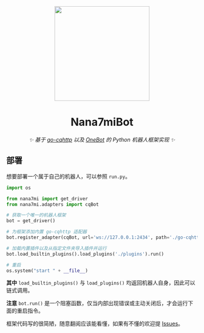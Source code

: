 <div align="center">

<img src="https://user-images.githubusercontent.com/41439182/185760079-a8f6c1ba-ebcf-40dd-b728-69dbf1978ede.png" width="250px" />

# Nana7miBot

_✨ 基于 [go-cqhttp](https://github.com/Mrs4s/go-cqhttp) 以及 [OneBot](https://github.com/howmanybots/onebot/blob/master/README.md) 的 Python 机器人框架实现 ✨_  

</div>

## 部署

想要部署一个属于自己的机器人，可以参照 `run.py`。

```python
import os

from nana7mi import get_driver
from nana7mi.adapters import cqBot

# 获取一个唯一的机器人框架
bot = get_driver()

# 为框架添加内置 go-cqhttp 适配器
bot.register_adapter(cqBot, url='ws://127.0.0.1:2434', path='./go-cqhttp')

# 加载内置插件以及从指定文件夹导入插件并运行
bot.load_builtin_plugins().load_plugins('./plugins').run()

# 重启
os.system("start " + __file__)
```
**其中** `load_builtin_plugins()` 与 `load_plugins()` 均返回机器人自身，因此可以链式调用。

**注意** `bot.run()` 是一个阻塞函数，仅当内部出现错误或主动关闭后，才会运行下面的重启指令。

框架代码写的很简陋，随意翻阅应该能看懂，如果有不懂的欢迎提 [Issues](https://github.com/Drelf2018/Nana7miBot/issues)。
